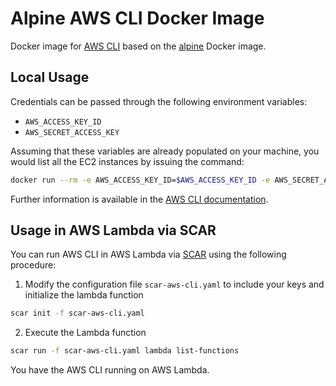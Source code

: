 # Alpine AWS CLI Docker Image

Docker image for [AWS CLI](https://aws.amazon.com/cli/) based on the [alpine](https://hub.docker.com/_/alpine) Docker image.

## Local Usage

Credentials can be passed through the following environment variables:

* `AWS_ACCESS_KEY_ID`
* `AWS_SECRET_ACCESS_KEY`

Assuming that these variables are already populated on your machine, you would list all the EC2 instances by issuing the command:

```sh
docker run --rm -e AWS_ACCESS_KEY_ID=$AWS_ACCESS_KEY_ID -e AWS_SECRET_ACCESS_KEY=$AWS_SECRET_ACCESS_KEY grycap/aws-cli lambda list-functions
```

Further information is available in the [AWS CLI documentation](https://aws.amazon.com/documentation/cli/).

## Usage in AWS Lambda via SCAR

You can run AWS CLI in AWS Lambda via [SCAR](https://github.com/grycap/scar) using the following procedure:

1. Modify the configuration file `scar-aws-cli.yaml` to include your keys and initialize the lambda function

```sh
scar init -f scar-aws-cli.yaml
```

2. Execute the Lambda function

```sh
scar run -f scar-aws-cli.yaml lambda list-functions
```

You have the AWS CLI running on AWS Lambda.